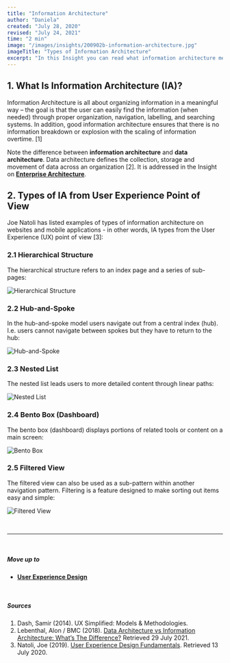 ```yaml
---
title: "Information Architecture"
author: "Daniela"
created: "July 28, 2020"
revised: "July 24, 2021"
time: "2 min"
image: "/images/insights/200902b-information-architecture.jpg"
imageTitle: "Types of Information Architecture"
excerpt: "In this Insight you can read what information architecture means and - from website and mobile application point of view - what types of information architecture there are."
---
```


## 1. What Is Information Architecture (IA)?

Information Architecture is all about organizing information in a meaningful way – the goal is that the user can easily find the information (when needed) through proper organization, navigation, labelling, and searching systems. In addition, good information architecture ensures that there is no information breakdown or explosion with the scaling of information overtime. [1]

Note the difference between **information architecture** and **data architecture**. Data architecture defines the collection, storage and movement of data across an organization [2]. It is addressed in the Insight on [**Enterprise Architecture**](/insights/enterprise-architecture).

## 2. Types of IA from User Experience Point of View

Joe Natoli has listed examples of types of information architecture on websites and mobile applications - in other words, IA types from the User Experience (UX) point of view [3]:

### 2.1 Hierarchical Structure

The hierarchical structure refers to an index page and a series of sub-pages:

![Hierarchical Structure](/images/insights/200701-information-architecture-hierachy.JPG)

### 2.2 Hub-and-Spoke

In the hub-and-spoke model users navigate out from a central index (hub). I.e. users cannot navigate between spokes but they have to return to the hub:

![Hub-and-Spoke](/images/insights/200704-information-architecture-hub-and-spoke.jpg)

### 2.3 Nested List

The nested list leads users to more detailed content through linear paths:

![Nested List](/images/insights/200701-information-architecture-nested-list.JPG)

### 2.4 Bento Box (Dashboard)

The bento box (dashboard) displays portions of related tools or content on a main screen:

![Bento Box](/images/insights/200701-information-architecture-bento-box.jpg)

### 2.5 Filtered View

The filtered view can also be used as a sub-pattern within another navigation pattern. Filtering is a feature designed to make sorting out items easy and simple:

![Filtered View](/images/insights/200701-information-architecture-filtered-view.jpg)

&nbsp;

***
&nbsp;

##### Move up to

- [**User Experience Design**](/insights/ux-design)

&nbsp;

##### Sources

1. Dash, Samir (2014). UX Simplified: Models & Methodologies.
2. Lebenthal, Alon / BMC (2018). [Data Architecture vs Information Architecture: What’s The Difference?](https://www.bmc.com/blogs/data-architecture-vs-information-architecture/) Retrieved 29 July 2021.
3. Natoli, Joe (2019). [User Experience Design Fundamentals](https://www.udemy.com/course/user-experience-design-fundamentals/). Retrieved 13 July 2020.